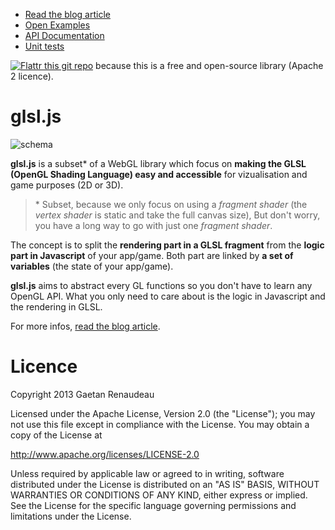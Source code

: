 
* [Read the blog article](http://blog.greweb.fr/?p=2130)
* [Open Examples](http://greweb.fr/glsl.js/examples)
* [API Documentation](http://greweb.fr/glsl.js/docs)
* [Unit tests](http://greweb.fr/glsl.js/test)

[![Flattr this git repo](http://api.flattr.com/button/flattr-badge-large.png)](https://flattr.com/submit/auto?user_id=greweb&url=http://github.com/gre/glsl.js&title=glsl.js&language=&tags=github&category=software) because this is a free and open-source library (Apache 2 licence).


glsl.js
=======

![schema](https://f.cloud.github.com/assets/211411/133026/5ed79ff8-709b-11e2-85dd-60332f74dc31.png)

**glsl.js** is a subset\* of a WebGL library which focus on **making the GLSL (OpenGL Shading Language) easy and accessible** for vizualisation and game purposes (2D or 3D).

> \* Subset, because we only focus on using a *fragment shader* (the *vertex shader* is static and take the full canvas size), But don't worry, you have a long way to go with just one *fragment shader*.

The concept is to split the **rendering part in a GLSL fragment** from the **logic part in Javascript** of your app/game. Both part are linked by **a set of variables** (the state of your app/game).

**glsl.js** aims to abstract every GL functions so you don't have to learn any OpenGL API.
What you only need to care about is the logic in Javascript and the rendering in GLSL.

For more infos, [read the blog article](http://blog.greweb.fr/?p=2130).

Licence
=======

Copyright 2013 Gaetan Renaudeau

Licensed under the Apache License, Version 2.0 (the "License"); you may not use this file except in compliance with the License. You may obtain a copy of the License at

http://www.apache.org/licenses/LICENSE-2.0

Unless required by applicable law or agreed to in writing, software distributed under the License is distributed on an "AS IS" BASIS, WITHOUT WARRANTIES OR CONDITIONS OF ANY KIND, either express or implied. See the License for the specific language governing permissions and limitations under the License.
